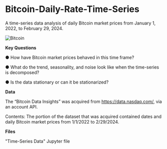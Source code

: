 # Bitcoin-Daily-Rate-Time-Series
A time-series data analysis of daily Bitcoin market prices from January 1, 2022, to February 29, 2024.

![Bitcoin](https://github.com/Mwayi011/Bitcoin-Daily-Rate-Time-Series/assets/162637586/1860f95a-8bf0-4099-8705-a99b8730c52d)



**Key Questions**

● How have Bitcoin market prices behaved in this time frame?


● What do the trend, seasonality, and noise look like when the time-series is decomposed?


● Is the data stationary or can it be stationarized?

**Data**

The “Bitcoin Data Insights” was acquired from https://data.nasdaq.com/, via an account API.


Contents: The portion of the dataset that was acquired contained dates and daily Bitcoin market prices from 1/1/2022 to 2/29/2024.

**Files**

"Time-Series Data" Jupyter file
